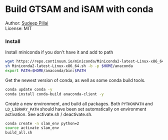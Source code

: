 # Build GTSAM and iSAM with conda

Author: [Sudeep Pillai](http://people.csail.mit.edu/spillai)<br>
License: MIT

### Install
Install miniconda if you don't have it and add to path
```sh
wget https://repo.continuum.io/miniconda/Miniconda2-latest-Linux-x86_64.sh
sh Miniconda2-latest-Linux-x86_64.sh -b -p $HOME/anaconda
export PATH=$HOME/anaconda/bin:$PATH
```

Get the newest version of conda, as well as some conda build tools.
```sh
conda update conda -y
conda install conda-build anaconda-client -y
```

Create a new environment, and build all packages.
Both `PYTHONPATH` and `LD_LIBRARY_PATH` should have been set automatically on environment activation. See activate.sh / deactivate.sh.
```sh
conda create -n slam_env python=2
source activate slam_env
build_all.sh
```
